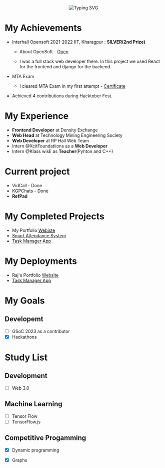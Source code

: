 <p align="center">
  <img src="https://readme-typing-svg.herokuapp.com?font=Fira+Code&size=28&duration=2000&pause=1000&color=36BCF7&center=true&vCenter=true&width=600&lines=Hey%2C+I'm+Rajesh!+👋;Software+Engineer+%40+UIDAI;Backend+Developer+%7C+Problem+Solver" alt="Typing SVG" />
</p>

# My Achievements

- Interhall Opensoft 2021-2022 IIT, Kharagpur : **SILVER(2nd Prize)**

  - About OpenSoft - [Open](https://wiki.metakgp.org/w/Open_Soft)

  - I was a full stack web developer there. In this project we used React for the frontend and django for the backend.
 
 - MTA Exam
   - I cleared MTA Exam in my first attempt - [Certificate](https://www.linkedin.com/posts/rajesh-kumar-singh-2933371aa_mta-introduction-to-programming-using-html-activity-6848102546028994560-tzkt?utm_source=linkedin_share&utm_medium=member_desktop_web)
  - Achieved 4 contributions during Hacktober Fest.

# My Experience
- **Frontend Developer** at Density Exchange
- **Web Head** at Technology Mining Engineering Society
- **Web Developer** at RP Hall Web Team
- Intern @XcitFoundatiions as a **Web Developer**
- Intern @Klass wisE as **Teacher**(Pyhton and C++)
 
 # Current project
 - VidCall - Done
 - KGPChats - Done
 - **RefPad**

 # My Completed Projects
 - My Portfolio [Webiste](https://luxury-dolphin-25de30.netlify.app)
 - [Smart Attendance System](https://github.com/NutNick31/Smart_Attendance_System.git)
 - [Task Manager App](https://rajesh-task-manager-1.herokuapp.com/)
 
 
 # My Deployments
 - Raj's Portfolio [Website](https://luxury-dolphin-25de30.netlify.app)
 - [Task Manager App](https://rajesh-task-manager-1.herokuapp.com/)

# My Goals
## Developemt
- [ ] GSoC 2023 as a contributor
- [x] Hackathons

# Study List
## Development
 - [ ] Web 3.0
## Machine Learning
 - [ ] Tensor Flow
 - [ ] TensorFlow.js
## Competitive Progamming
 - [x] Dynamic programming
 - [x] Graphs


